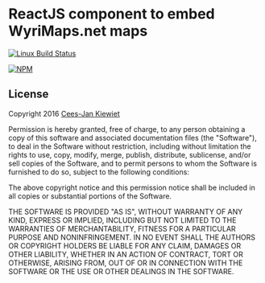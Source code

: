 # ReactJS component to embed WyriMaps.net maps

[![Linux Build Status](https://travis-ci.org/WyriHaximus/reactjs-embed-wyrimaps-map.png)](https://travis-ci.org/WyriHaximus/reactjs-embed-wyrimaps-map)

[![NPM](https://nodei.co/npm/react-embed-wyrimaps-map.png?downloads=true&downloadRank=true&stars=true)](https://www.npmjs.com/package/react-embed-wyrimaps-map)

## License ##

Copyright 2016 [Cees-Jan Kiewiet](http://wyrihaximus.net/)

Permission is hereby granted, free of charge, to any person
obtaining a copy of this software and associated documentation
files (the "Software"), to deal in the Software without
restriction, including without limitation the rights to use,
copy, modify, merge, publish, distribute, sublicense, and/or sell
copies of the Software, and to permit persons to whom the
Software is furnished to do so, subject to the following
conditions:

The above copyright notice and this permission notice shall be
included in all copies or substantial portions of the Software.

THE SOFTWARE IS PROVIDED "AS IS", WITHOUT WARRANTY OF ANY KIND,
EXPRESS OR IMPLIED, INCLUDING BUT NOT LIMITED TO THE WARRANTIES
OF MERCHANTABILITY, FITNESS FOR A PARTICULAR PURPOSE AND
NONINFRINGEMENT. IN NO EVENT SHALL THE AUTHORS OR COPYRIGHT
HOLDERS BE LIABLE FOR ANY CLAIM, DAMAGES OR OTHER LIABILITY,
WHETHER IN AN ACTION OF CONTRACT, TORT OR OTHERWISE, ARISING
FROM, OUT OF OR IN CONNECTION WITH THE SOFTWARE OR THE USE OR
OTHER DEALINGS IN THE SOFTWARE.
